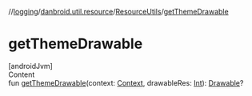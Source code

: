 //[logging](../../../index.md)/[danbroid.util.resource](../index.md)/[ResourceUtils](index.md)/[getThemeDrawable](get-theme-drawable.md)



# getThemeDrawable  
[androidJvm]  
Content  
fun [getThemeDrawable](get-theme-drawable.md)(context: [Context](https://developer.android.com/reference/kotlin/android/content/Context.html), drawableRes: [Int](https://kotlinlang.org/api/latest/jvm/stdlib/kotlin/-int/index.html)): [Drawable](https://developer.android.com/reference/kotlin/android/graphics/drawable/Drawable.html)?  



